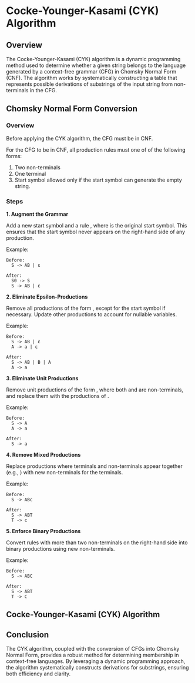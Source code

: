 # Cocke-Younger-Kasami (CYK) Algorithm

## Overview

The Cocke-Younger-Kasami (CYK) algorithm is a dynamic programming method used to determine whether a given string belongs to the language generated by a context-free grammar (CFG) in Chomsky Normal Form (CNF). The algorithm works by systematically constructing a table that represents possible derivations of substrings of the input string from non-terminals in the CFG.

## Chomsky Normal Form Conversion

### Overview

Before applying the CYK algorithm, the CFG must be in CNF. 

For the CFG to be in CNF, all production rules must one of of the following forms:

1. Two non-terminals
2. One terminal
3. Start symbol allowed only if the start symbol can generate the empty string.

### Steps

**1. Augment the Grammar**

Add a new start symbol  and a rule , where  is the original start symbol. This ensures that the start symbol never appears on the right-hand side of any production.

Example:
```
Before:
  S -> AB | ε

After:
  S0 -> S
  S -> AB | ε
```

**2. Eliminate Epsilon-Productions**

Remove all productions of the form , except for the start symbol if necessary. Update other productions to account for nullable variables.

Example:
```
Before:
  S -> AB | ε
  A -> a | ε

After:
  S -> AB | B | A
  A -> a
```

**3. Eliminate Unit Productions**

Remove unit productions of the form , where both  and  are non-terminals, and replace them with the productions of .

Example:
```
Before:
  S -> A
  A -> a

After:
  S -> a
```

**4. Remove Mixed Productions**

Replace productions where terminals and non-terminals appear together (e.g., ) with new non-terminals for the terminals.

Example:
```
Before:
  S -> ABc

After:
  S -> ABT
  T -> c
```

**5. Enforce Binary Productions**

Convert rules with more than two non-terminals on the right-hand side into binary productions using new non-terminals.

Example:
```
Before:
  S -> ABC

After:
  S -> ABT
  T -> C
```

## Cocke-Younger-Kasami (CYK) Algorithm

## Conclusion

The CYK algorithm, coupled with the conversion of CFGs into Chomsky Normal Form, provides a robust method for determining membership in context-free languages. By leveraging a dynamic programming approach, the algorithm systematically constructs derivations for substrings, ensuring both efficiency and clarity.
